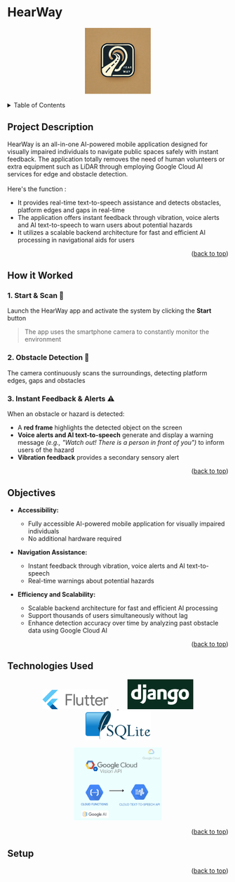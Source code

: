<a id="readme-top"></a>
# HearWay
<p align="center">
  <img src="img/HearWay logo.jpg" width="150" hspace="20">
</p>

<details>
  <summary>Table of Contents</summary>
  <ol>
    <li>
      <a href="#project-description">Project Description</a>
    </li>
    <li>
      <a href="#how-it-worked">How it Worked</a>
    </li>
    <li>
      <a href="#objectives">Objectives</a>
    </li>
    <li>
      <a href="#technologies-used">Technologies Used</a>
    </li>
    <li>
      <a href="#setup">Setup</a>
    </li>
  </ol>
</details>

## Project Description
HearWay is an all-in-one AI-powered mobile application designed for visually impaired individuals to navigate public spaces safely with instant feedback. The application totally removes the need of human volunteers or extra equipment such as LiDAR through employing Google Cloud AI services for edge and obstacle detection.<br>
<br>Here's the function : <br>
 * It provides real-time text-to-speech assistance and detects obstacles, platform edges and gaps in real-time
 * The application offers instant feedback through vibration, voice alerts and AI text-to-speech to warn users about potential hazards
 * It utilizes a scalable backend architecture for fast and efficient AI processing in navigational aids for users
<p align="right">(<a href="#readme-top">back to top</a>)</p>

## How it Worked

### 1. **Start & Scan** 📱  
Launch the HearWay app and activate the system by clicking the **Start** button  
> The app uses the smartphone camera to constantly monitor the environment

### 2. **Obstacle Detection** 🚧  
The camera continuously scans the surroundings, detecting platform edges, gaps and obstacles

### 3. **Instant Feedback & Alerts** ⚠️  
When an obstacle or hazard is detected:  
- A **red frame** highlights the detected object on the screen  
- **Voice alerts and AI text-to-speech** generate and display a warning message *(e.g., "Watch out! There is a person in front of you")* to inform users of the hazard  
- **Vibration feedback** provides a secondary sensory alert  

<p align="right">(<a href="#readme-top">back to top</a>)</p>

## Objectives

- **Accessibility:**
  * Fully accessible AI-powered mobile application for visually impaired individuals
  * No additional hardware required

- **Navigation Assistance:**
  * Instant feedback through vibration, voice alerts and AI text-to-speech
  * Real-time warnings about potential hazards

- **Efficiency and Scalability:**
  * Scalable backend architecture for fast and efficient AI processing
  * Support thousands of users simultaneously without lag
  * Enhance detection accuracy over time by analyzing past obstacle data using Google Cloud AI
    
<p align="right">(<a href="#readme-top">back to top</a>)</p>

## Technologies Used
<p align="center">
  <a href="https://flutter.dev/">
    <img src="img/flutter logo.png" width="150" hspace="20" alt="Flutter">
  </a>
  <a href="https://www.djangoproject.com/">
    <img src="img/django logo.png" width="150" hspace="20" alt="Django">
  </a>
  <a href="https://www.sqlite.org/">
    <img src="img/sqlite logo.png" width="150" hspace="20" alt="SQLite">
  </a>
</p>
<p align="center">
  <a href="https://cloud.google.com/">
    <img src="img/Google Cloud logo.jpg" width="200" hspace="20" alt="Google Cloud">
  </a>
</p>

<p align="right">(<a href="#readme-top">back to top</a>)</p>

## Setup

<p align="right">(<a href="#readme-top">back to top</a>)</p>
